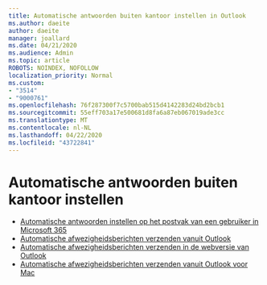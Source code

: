 ```yaml
---
title: Automatische antwoorden buiten kantoor instellen in Outlook
ms.author: daeite
author: daeite
manager: joallard
ms.date: 04/21/2020
ms.audience: Admin
ms.topic: article
ROBOTS: NOINDEX, NOFOLLOW
localization_priority: Normal
ms.custom:
- "3514"
- "9000761"
ms.openlocfilehash: 76f287300f7c5700bab515d4142283d24bd2bcb1
ms.sourcegitcommit: 55eff703a17e500681d8fa6a87eb067019ade3cc
ms.translationtype: MT
ms.contentlocale: nl-NL
ms.lasthandoff: 04/22/2020
ms.locfileid: "43722841"
---
```

# <a name="set-up-out-of-office-automatic-replies"></a>Automatische antwoorden buiten kantoor instellen

- [Automatische antwoorden instellen op het postvak van een gebruiker in Microsoft 365](https://docs.microsoft.com/exchange/troubleshoot/configure-mailboxes/set-automatic-replies)
- [Automatische afwezigheidsberichten verzenden vanuit Outlook](https://support.office.com/article/9742f476-5348-4f9f-997f-5e208513bd67)
- [Automatische afwezigheidsberichten verzenden in de webversie van Outlook](https://support.office.com/article/0c193ab0-b9e1-4058-84be-a5b014242290)
- [Automatische afwezigheidsberichten verzenden vanuit Outlook voor Mac](https://support.office.com/article/4e07ab75-beda-4f9e-bcdc-44471ebacdee)